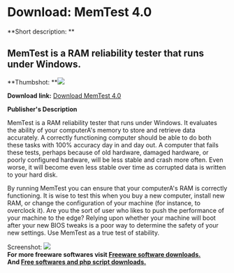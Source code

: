 # Download: MemTest 4.0

**Short description: **

## MemTest is a RAM reliability tester that runs under Windows.

  
**Thumbshot: **![](http://www.freewarefiles.com/screenshot/memtest34_md.gif)   
  
**Download link:** [Download MemTest 4.0](http://freesoftwares.boysofts.com/MemTest_program_20030.html)  
  

**Publisher's Description**  
  

MemTest is a RAM reliability tester that runs under Windows. It evaluates the
ability of your computerA's memory to store and retrieve data accurately. A
correctly functioning computer should be able to do both these tasks with 100%
accuracy day in and day out. A computer that fails these tests, perhaps
because of old hardware, damaged hardware, or poorly configured hardware, will
be less stable and crash more often. Even worse, it will become even less
stable over time as corrupted data is written to your hard disk.

By running MemTest you can ensure that your computerA's RAM is correctly
functioning. It is wise to test this when you buy a new computer, install new
RAM, or change the configuration of your machine (for instance, to overclock
it). Are you the sort of user who likes to push the performance of your
machine to the edge? Relying upon whether your machine will boot after your
new BIOS tweaks is a poor way to determine the safety of your new settings.
Use MemTest as a true test of stability.

  
  
Screenshot: ![](http://www.freewarefiles.com/screenshot/memtest34.gif)  
**For more freeware softwares visit [Freeware software downloads.](http://freesoftwares.boysofts.com/)**   
**And [Free softwares and php script downloads.](http://www.boysofts.com/)**

